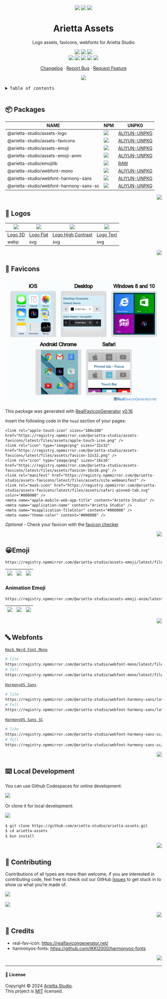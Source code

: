 <div align="center"><a name="readme-top"></a>

<img height="120" src="https://registry.npmmirror.com/@arietta-studio/assets-logo/latest/files/assets/logo-3d.webp">
<img height="120" src="https://gw.alipayobjects.com/zos/kitchen/qJ3l3EPsdW/split.svg">
<img height="120" src="https://registry.npmmirror.com/@arietta-studio/assets-emoji/latest/files/assets/package.webp">

<h1>Arietta Assets</h1>

Logo assets, favicons, webfonts for Arietta Studio

[![][github-release-shield]][github-release-link]
[![][github-releasedate-shield]][github-releasedate-link]
[![][github-action-release-shield]][github-action-release-link]<br/>
[![][github-contributors-shield]][github-contributors-link]
[![][github-forks-shield]][github-forks-link]
[![][github-stars-shield]][github-stars-link]
[![][github-issues-shield]][github-issues-link]
[![][github-license-shield]][github-license-link]

[Changelog](./CHANGELOG.md) · [Report Bug][github-issues-link] · [Request Feature][github-issues-link]

![](https://raw.githubusercontent.com/andreasbm/readme/master/assets/lines/rainbow.png)

</div>

<details>
<summary><kbd>Table of contents</kbd></summary>

#### TOC

- [📦 Packages](#-packages)
- [🤯 Logos](#-logos)
- [💞 Favicons](#-favicons)
- [😀Emoji](#emoji)
  - [Animation Emoji](#animation-emoji)
- [🔤 Webfonts](#-webfonts)
- [⌨️ Local Development](#️-local-development)
- [🤝 Contributing](#-contributing)
- [🔗 Credits](#-credits)

####

</details>

<br />

## 📦 Packages

| NAME                                    | NPM                                                                                       | UNPKG                                                |
| --------------------------------------- | ----------------------------------------------------------------------------------------- | ---------------------------------------------------- |
| @arietta-studio/assets-logo             | [![][assets-logo-release]][assets-logo-release-url]                                       | [ALIYUN-UNPKG][assets-logo-unpkg]                    |
| @arietta-studio/assets-favicons         | [![][assets-favicons-release]][assets-favicons-release-url]                               | [ALIYUN-UNPKG][assets-favicons-unpkg]                |
| @arietta-studio/assets-emoji            | [![][assets-emoji-release]][assets-emoji-release-url]                                     | [ALIYUN-UNPKG][assets-emoji-unpkg]                   |
| @arietta-studio/assets-emoji-anim       | [![][assets-emoji-anim-release]][assets-emoji-anim-release-url]                           | [ALIYUN-UNPKG][assets-emoji-anim-unpkg]              |
| @arietta-studio/emojilib                | [![][emojilib-release]][emojilib-release-url]                                             | [RAW][emojilib-unpkg]                                |
| @arietta-studio/webfont-mono            | [![][assets-webfont-mono-release]][assets-webfont-mono-release-url]                       | [ALIYUN-UNPKG][assets-webfont-mono-unpkg]            |
| @arietta-studio/webfont-harmony-sans    | [![][assets-webfont-harmony-sans-release]][assets-webfont-harmony-sans-release-url]       | [ALIYUN-UNPKG][assets-webfont-harmony-sans-unpkg]    |
| @arietta-studio/webfont-harmony-sans-sc | [![][assets-webfont-harmony-sans-sc-release]][assets-webfont-harmony-sans-sc-release-url] | [ALIYUN-UNPKG][assets-webfont-harmony-sans-sc-unpkg] |

<div align="right">

[![][back-to-top]](#readme-top)

</div>

## 🤯 Logos

| <img src="https://registry.npmmirror.com/@arietta-studio/assets-logo/latest/files/assets/logo-3d.webp" width="64" > | <img src="https://registry.npmmirror.com/@arietta-studio/assets-logo/latest/files/assets/logo-flat.svg" width="64" > | <img src="https://registry.npmmirror.com/@arietta-studio/assets-logo/latest/files/assets/logo-high-contrast.svg" width="64" > | <img src="https://registry.npmmirror.com/@arietta-studio/assets-logo/latest/files/assets/logo-text.svg" width="64" > |
| ------------------------------------------------------------------------------------------------------------------- | -------------------------------------------------------------------------------------------------------------------- | ----------------------------------------------------------------------------------------------------------------------------- | -------------------------------------------------------------------------------------------------------------------- |
| [Logo 3D][logo-3d]                                                                                                  | [Logo Flat][logo-flat]                                                                                               | [Logo High Contrast][logo-high-contrast]                                                                                      | [Logo Text][logo-text]                                                                                               |
| webp                                                                                                                | svg                                                                                                                  | svg                                                                                                                           | svg                                                                                                                  |

<div align="right">

[![][back-to-top]](#readme-top)

</div>

## 💞 Favicons

![](https://github.com/arietta-studio/arietta-assets/blob/master/docs/preview.png?raw=true)

This package was generated with [RealFaviconGenerator](https://realfavicongenerator.net/) [v0.16](https://realfavicongenerator.net/change_log#v0.16)

Insert the following code in the `head` section of your pages:

```
<link rel="apple-touch-icon" sizes="180x180" href="https://registry.npmmirror.com/@arietta-studio/assets-favicons/latest/files/assets/apple-touch-icon.png" />
<link rel="icon" type="image/png" sizes="32x32" href="https://registry.npmmirror.com/@arietta-studio/assets-favicons/latest/files/assets/favicon-32x32.png" />
<link rel="icon" type="image/png" sizes="16x16" href="https://registry.npmmirror.com/@arietta-studio/assets-favicons/latest/files/assets/favicon-16x16.png" />
<link rel="manifest" href="https://registry.npmmirror.com/@arietta-studio/assets-favicons/latest/files/assets/site.webmanifest" />
<link rel="mask-icon" href="https://registry.npmmirror.com/@arietta-studio/assets-favicons/latest/files/assets/safari-pinned-tab.svg" color="#000000" />
<meta name="apple-mobile-web-app-title" content="Arietta Studio" />
<meta name="application-name" content="Arietta Studio" />
<meta name="msapplication-TileColor" content="#000000" />
<meta name="theme-color" content="#000000" />
```

_Optional_ - Check your favicon with the [favicon checker](https://realfavicongenerator.net/favicon_checker)

<div align="right">

[![][back-to-top]](#readme-top)

</div>

## 😀Emoji

```bash
https://registry.npmmirror.com/@arietta-studio/assets-emoji/latest/files < emoji-name > .webp
```

| ![][emoji-1] | ![][emoji-2] | ![][emoji-3] |
| ------------ | ------------ | ------------ |

### Animation Emoji

```bash
https://registry.npmmirror.com/@arietta-studio/assets-emoji-anim/latest/files < emoji-name > .webp
```

| ![][emoji-1-a] | ![][emoji-2-a] | ![][emoji-3-a] |
| -------------- | -------------- | -------------- |

<div align="right">

[![][back-to-top]](#readme-top)

</div>

## 🔤 Webfonts

[`Hack Nerd Font Mono`](https://registry.npmmirror.com/@arietta-studio/webfont-mono/latest/files/css/index.css)

```sh
# lite
https://registry.npmmirror.com/@arietta-studio/webfont-mono/latest/files/css/index.css
# full
https://registry.npmmirror.com/@arietta-studio/webfont-mono/latest/files/css/index-full.css
```

[`HarmonyOS Sans`](https://registry.npmmirror.com/@arietta-studio/webfont-harmony-sans/latest/files/webfont-harmony-sans/css/index.css)

```sh
# lite
https://registry.npmmirror.com/@arietta-studio/webfont-harmony-sans/latest/files/css/index.css
# full
https://registry.npmmirror.com/@arietta-studio/webfont-harmony-sans/latest/files/css/index-full.css
```

[`HarmonyOS Sans SC`](https://registry.npmmirror.com/@arietta-studio/webfont-harmony-sans-sc/latest/files/css/index.css)

```sh
# lite
https://registry.npmmirror.com/@arietta-studio/webfont-harmony-sans-sc/latest/files/css/index.css
# full
https://registry.npmmirror.com/@arietta-studio/webfont-harmony-sans-sc/latest/files/css/index-full.css
```

<div align="right">

[![][back-to-top]](#readme-top)

</div>

## ⌨️ Local Development

You can use Github Codespaces for online development:

[![][github-codespace-shield]][github-codespace-link]

Or clone it for local development:

[![][bun-shield]][bun-link]

```bash
$ git clone https://github.com/arietta-studio/arietta-assets.git
$ cd arietta-assets
$ bun install
```

<div align="right">

[![][back-to-top]](#readme-top)

</div>

## 🤝 Contributing

Contributions of all types are more than welcome, if you are interested in contributing code, feel free to check out our GitHub [Issues][github-issues-link] to get stuck in to show us what you’re made of.

[![][pr-welcome-shield]][pr-welcome-link]

[![][github-contrib-shield]][github-contrib-link]

<div align="right">

[![][back-to-top]](#readme-top)

</div>

## 🔗 Credits

- real-fav-icon: <https://realfavicongenerator.net/>
- harmonyos-fonts: <https://github.com/IKKI2000/harmonyos-fonts>

<div align="right">

[![][back-to-top]](#readme-top)

</div>

---

#### 📝 License

Copyright © 2024 [Arietta Studio][profile-url]. <br />
This project is [MIT](./LICENSE) licensed.

<!-- LINK GROUP -->

[assets-emoji-anim-release]: https://img.shields.io/npm/v/@arietta-studio/assets-emoji-anim?color=369eff&labelColor=black&logo=npm&logoColor=white&style=flat-square
[assets-emoji-anim-release-url]: https://www.npmjs.com/package/@arietta-studio/assets-emoji-anim
[assets-emoji-anim-unpkg]: https://registry.npmmirror.com/@arietta-studio/assets-emoji-anim
[assets-emoji-release]: https://img.shields.io/npm/v/@arietta-studio/assets-emoji?color=369eff&labelColor=black&logo=npm&logoColor=white&style=flat-square
[assets-emoji-release-url]: https://www.npmjs.com/package/@arietta-studio/assets-emoji
[assets-emoji-unpkg]: https://registry.npmmirror.com/@arietta-studio/assets-emoji
[assets-favicons-release]: https://img.shields.io/npm/v/@arietta-studio/assets-favicons?color=369eff&labelColor=black&logo=npm&logoColor=white&style=flat-square
[assets-favicons-release-url]: https://www.npmjs.com/package/@arietta-studio/assets-favicons
[assets-favicons-unpkg]: https://registry.npmmirror.com/@arietta-studio/assets-favicons
[assets-logo-release]: https://img.shields.io/npm/v/@arietta-studio/assets-logo?color=369eff&labelColor=black&logo=npm&logoColor=white&style=flat-square
[assets-logo-release-url]: https://www.npmjs.com/package/@arietta-studio/assets-logo
[assets-logo-unpkg]: https://registry.npmmirror.com/@arietta-studio/assets-logo
[assets-webfont-harmony-sans-release]: https://img.shields.io/npm/v/@arietta-studio/webfont-harmony-sans?color=369eff&labelColor=black&logo=npm&logoColor=white&style=flat-square
[assets-webfont-harmony-sans-release-url]: https://www.npmjs.com/package/@arietta-studio/webfont-harmony-sans
[assets-webfont-harmony-sans-sc-release]: https://img.shields.io/npm/v/@arietta-studio/webfont-harmony-sans-sc?color=369eff&labelColor=black&logo=npm&logoColor=white&style=flat-square
[assets-webfont-harmony-sans-sc-release-url]: https://www.npmjs.com/package/@arietta-studio/webfont-harmony-sans-sc
[assets-webfont-harmony-sans-sc-unpkg]: https://registry.npmmirror.com/@arietta-studio/webfont-harmony-sans-sc
[assets-webfont-harmony-sans-unpkg]: https://registry.npmmirror.com/@arietta-studio/webfont-harmony-sans
[assets-webfont-mono-release]: https://img.shields.io/npm/v/@arietta-studio/webfont-mono?color=369eff&labelColor=black&logo=npm&logoColor=white&style=flat-square
[assets-webfont-mono-release-url]: https://www.npmjs.com/package/@arietta-studio/webfont-mono
[assets-webfont-mono-unpkg]: https://registry.npmmirror.com/@arietta-studio/webfont-mono
[back-to-top]: https://img.shields.io/badge/-BACK_TO_TOP-151515?style=flat-square
[bun-link]: https://bun.sh
[bun-shield]: https://img.shields.io/badge/-speedup%20with%20bun-black?logo=bun&style=for-the-badge
[emoji-1]: https://registry.npmmirror.com/@arietta-studio/assets-emoji/latest/files/assets/face-with-diagonal-mouth.webp
[emoji-1-a]: https://registry.npmmirror.com/@arietta-studio/assets-emoji-anim/latest/files/assets/face-with-diagonal-mouth.webp
[emoji-2]: https://registry.npmmirror.com/@arietta-studio/assets-emoji/latest/files/assets/face-with-hand-over-mouth.webp
[emoji-2-a]: https://registry.npmmirror.com/@arietta-studio/assets-emoji-anim/latest/files/assets/face-with-hand-over-mouth.webp
[emoji-3]: https://registry.npmmirror.com/@arietta-studio/assets-emoji/latest/files/assets/face-with-peeking-eye.webp
[emoji-3-a]: https://registry.npmmirror.com/@arietta-studio/assets-emoji-anim/latest/files/assets/face-with-peeking-eye.webp
[emojilib-release]: https://img.shields.io/npm/v/@arietta-studio/emojilib?color=369eff&labelColor=black&logo=npm&logoColor=white&style=flat-square
[emojilib-release-url]: https://www.npmjs.com/package/@arietta-studio/emojilib
[emojilib-unpkg]: https://raw.githubusercontent.com/arietta-studio/arietta-assets/master/packages/emojilib/index.json
[github-action-release-link]: https://github.com/arietta-studio/arietta-assets/actions/workflows/release.yml
[github-action-release-shield]: https://img.shields.io/github/actions/workflow/status/arietta-studio/arietta-assets/release.yml?label=release&labelColor=black&logo=githubactions&logoColor=white&style=flat-square
[github-codespace-link]: https://codespaces.new/arietta-studio/arietta-chat
[github-codespace-shield]: https://github.com/codespaces/badge.svg
[github-contrib-link]: https://github.com/arietta-studio/arietta-assets/graphs/contributors
[github-contrib-shield]: https://contrib.rocks/image?repo=arietta-studio%arietta-assets
[github-contributors-link]: https://github.com/arietta-studio/arietta-assets/graphs/contributors
[github-contributors-shield]: https://img.shields.io/github/contributors/arietta-studio/arietta-assets?color=c4f042&labelColor=black&style=flat-square
[github-forks-link]: https://github.com/arietta-studio/arietta-assets/network/members
[github-forks-shield]: https://img.shields.io/github/forks/arietta-studio/arietta-assets?color=8ae8ff&labelColor=black&style=flat-square
[github-issues-link]: https://github.com/arietta-studio/arietta-assets/issues
[github-issues-shield]: https://img.shields.io/github/issues/arietta-studio/arietta-assets?color=ff80eb&labelColor=black&style=flat-square
[github-license-link]: https://github.com/arietta-studio/arietta-assets/blob/master/LICENSE
[github-license-shield]: https://img.shields.io/github/license/arietta-studio/arietta-assets?color=white&labelColor=black&style=flat-square
[github-release-link]: https://github.com/arietta-studio/arietta-assets/releases
[github-release-shield]: https://img.shields.io/github/v/release/arietta-studio/arietta-assets?color=369eff&labelColor=black&logo=github&style=flat-square
[github-releasedate-link]: https://github.com/arietta-studio/arietta-assets/releases
[github-releasedate-shield]: https://img.shields.io/github/release-date/arietta-studio/arietta-assets?labelColor=black&style=flat-square
[github-stars-link]: https://github.com/arietta-studio/arietta-assets/network/stargazers
[github-stars-shield]: https://img.shields.io/github/stars/arietta-studio/arietta-assets?color=ffcb47&labelColor=black&style=flat-square
[logo-3d]: https://https://registry.npmmirror.com/@arietta-studio/assets-logo/latest/files//assets/logo-3d.webp
[logo-flat]: https://https://registry.npmmirror.com/@arietta-studio/assets-logo/latestfiles//assets/logo-flat.svg
[logo-high-contrast]: https://https://registry.npmmirror.com/@arietta-studio/assets-logo/latest/files//assets/logo-high-contrast.svg
[logo-text]: https://https://registry.npmmirror.com/@arietta-studio/assets-logo/latest/files/assets/logo-text.svg
[pr-welcome-link]: https://github.com/arietta-studio/arietta-assets/pulls
[pr-welcome-shield]: https://img.shields.io/badge/%F0%9F%A4%AF%20PR%20WELCOME-%E2%86%92-ffcb47?labelColor=black&style=for-the-badge
[profile-url]: https://github.com/arietta-studio
